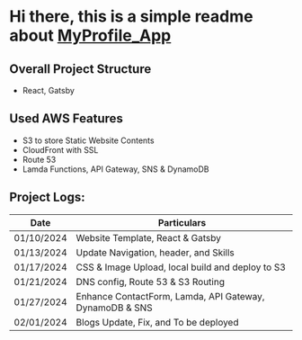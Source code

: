 # Hi there, this is a simple readme about [MyProfile_App](https://adhikarishrawan.com.np)

## Overall Project Structure
- React, Gatsby

## Used AWS Features
* S3 to store Static Website Contents
* CloudFront with SSL
* Route 53
* Lamda Functions, API Gateway, SNS & DynamoDB


## Project Logs:
| Date | Particulars |
|--|--|
| 01/10/2024 | Website Template, React & Gatsby |
| 01/13/2024 | Update Navigation, header, and Skills |
| 01/17/2024 | CSS & Image Upload, local build and deploy to S3 |
| 01/21/2024 | DNS config, Route 53 & S3 Routing |
| 01/27/2024 | Enhance ContactForm, Lamda, API Gateway, DynamoDB & SNS |
| 02/01/2024 | Blogs Update, Fix, and To be deployed |
